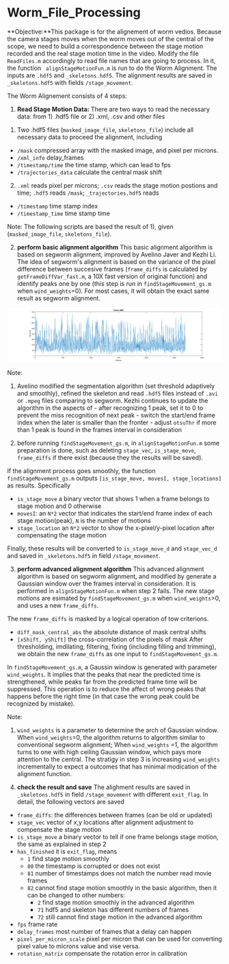 # Worm_File_Processing 

**Objective:**This package is for the alignement of worm vedios. Because the camera stages moves when the worm moves out of the central of the scope, we need to build a correspondence between the stage motion recorded and the real stage motion time in the video. Modify the file `ReadFiles.m` accordingly to read file names that are going to process.  In it, the function ` alignStageMotionFun.m` is run to do the Worm Alignment. The inputs are `.hdf5` and `_skeletons.hdf5`. The alignment results are saved in `_skeletons.hdf5` with fields `/stage_movement`.

The Worm Alignement consists of 4 steps:

1. **Read Stage Motion Data:** There are two ways to read the necessary data: from 1) .hdf5 file or 2) .xml, .csv and other files 

  1) Two .hdf5 files (`masked_image_file`, `skeletons_file`) include all necessary data to proceed the alignment, including
  - `/mask` compressed array with the masked image, and pixel per microns.
  - `/xml_info` delay_frames
  - `/timestamp/time` the time stamp, which can lead to fps
  - `/trajectories_data` calculate the central mask shift
  
  2) `.xml` reads pixel per microns; `.csv` reads the stage motion postions and time; `.hdf5` reads `/mask`; `_trajectories.hdf5` reads
  - `/timestamp`  time stamp index
  - `/timestamp_time`  time stamp time

  Note: The following scripts are based the result of 1), given (`masked_image_file`, `skeletons_file`).

2. **perform basic alignment algorithm** This basic alignment algorithm is based on segworm alignment, improved by Avelino Javer and Kezhi Li. The idea of segworm's alignment is based on the variance of the pixel difference between succesive frames (`frame_diffs` is calculated by `getFrameDiffVar_fast.m`, a 10X fast version of original function) and identify peaks one by one (this step is run in `findStageMovement_gs.m` when `wind_weights`=0).  For most cases, it will obtain the exact same result as segworm alignment.

 ![frame_diffs](https://github.com/KezhiLi/Worm_File_Processing/blob/master/frame_diffs_github1.png?raw=true)
 
   Note: 
   
   1) Avelino modified the segmentation algorithm (set threshold adaptively and smoothly), refined the skeleton and read `.hdf5` files instead of `.avi` or `.mpeg` files comparing to segworm. Kezhi continues to update the algorithm in the aspects of
    - after recognizing 1 peak, set it to 0 to prevent the miss recognition of next peak
    - switch the start/end frame index when the later is smaller than the fronter
    - adjust `otsuThr` if more than 1 peak is found in the frames interval in consideration
   
   2) before running `findStageMovement_gs.m`, in `alignStageMotionFun.m` some preparation is done, such as deleting `stage_vec`, `is_stage_move`, `frame_diffs` if there exist (because they the results will be saved).   

  If the alignment process goes smoothly, the function `findStageMovement_gs.m` outputs `[is_stage_move, movesI, stage_locations]` as results. Specifically
  - `is_stage_move` a binary vector that shows 1 when a frame belongs to stage motion and 0 otherwise
  - `movesI`: an `N*2` vector that indicates the start/end frame index of each stage motion(peak), `N` is the number of motions 
  - `stage_location` an `N*2` vector to show the x-pixel/y-pixel location after compensating the stage motion
  
  Finally, these results will be converted to `is_stage_move_d` and `stage_vec_d` and saved in `_skeletons.hdf5` in field `/stage_movement`.

3. **perform advanced alignment algorithm** This advanced alignment algorithm is based on segworm alignment, and modified by generate a Gaussian window over the frames interval in consideration. It is performed in `alignStageMotionFun.m` when step 2 fails. The new stage motions are esimated by `findStageMovement_gs.m` when `wind_weights`>0, and uses a new `frame_diffs`.

  The new `frame_diffs` is masked by a logical operation of tow criterions.
  - `diff_mask_central_abs` the absolute distance of mask central shifts
  - `[xShift, yShift]` the cross-correlation of the pixels of mask
  After thresholding, imdilating, filtering, fixing (including filling and trimming), we obtain the new `frame_diffs` as one input to 
  `findStageMovement_gs.m`. 

  In `findStageMovement_gs.m`, a Gaussin window is generated with parameter `wind_weights`. It implies that the peaks that near the predicted time is strengthened, while peaks far from the predicted frame time will be suppressed. This operation is to reduce the affect of wrong peaks that happens before the right time (in that case the wrong peak could be recognized by mistake). 
  
   Note:

   1) `wind_weights` is a parameter to determine the arch of Gaussian window. When `wind_weights`=0, the algorithm returns to algorithm similar to conventional segworm alignment; When `wind_weights` =1, the algorithm turns to one with high ceiling Gaussian window, which pays more attention to the central. The stratigy in step 3 is increasing `wind_weights` incrementally to expect a outcomes that has minimal modication of the alignment function.

4. **check the result and save** The alighment results are saved in `_skeletons.hdf5` in field `/stage_movement` with different `exit_flag`. In detail, the following vectors are saved
  - `frame_diffs`: the differences between frames (can be old or updated)
  - `stage_vec` vector of x,y locations after alignment adjustment to compensate the stage motion
  - `is_stage_move` a binary vector to tell if one frame belongs stage motion, the same as explained in step 2
  - `has_finished` it is `exit_flag`, means
      - `1` find stage motion smoothly
      - `80` the timestamp is corrupted or does not exist
      - `81` number of timestamps does not match the number read movie frames
      - `82` cannot find stage motion smoothly in the basic algorithm, then it can be changed to other numbers:
        - `2` find stage motion smoothly in the advanced algorithm
        - `71` hdf5 and skeleton has different numbers of frames
        - `72` still cannot find stage motion in the advanced algorithm
  - `fps` frame rate
  - `delay_frames` most number of frames that a delay can happen
  - `pixel_per_micron_scale` pixel per micron that can be used for converting pixel value to microns value and vise versa.
  - `rotation_matrix` compensate the rotation error in calibration
